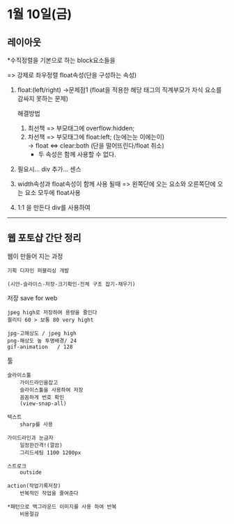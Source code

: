 # 1월 10일(금)

## 레이아웃

*수직정렬을 기본으로 하는 block요소들을   

  => 강제로 좌우정렬 float속성(단을 구성하는 속성)
  1. float:(left/right)
       ->문제점1 
       (float을 적용한 해당 태그의 직계부모가 자식 요소를  감싸지 못하는 문제)

       해결방법  
        1. 최선책 => 부모태그에 overflow:hidden;   
        2. 차선책 => 부모태그에 float:left; (눈에는눈 이에는이)   
       -> float <=> clear:both (단을 떨어뜨린다/float 취소)
             - 두 속성은 함께 사용할 수 없다.

   2. 필요시... div 추가... 센스

   3. width속성과 float속성이 함께 사용 될때
        => 왼쪽단에 오는 요소와 오른쪽단에 오는 요소 모두에 float사용

   4. 1:1 을  만든다 div를 사용하여

   ---

## 웹 포토샵 간단 정리 

웹이 만들어 지는 과정
~~~
기획 디자인 퍼블리싱 개발 

(시안-슬라이스-저장-크기확인-전체 구조 잡기-채우기)
~~~
저장 save for web 
~~~
jpeg high로 저장하여 용량을 줄인다
퀄리티 60 > 보통 80 very hight   

jpg-고해상도 / jpeg high
png-해상도 높 투명배경/ 24
gif-animation   / 128
~~~

툴
~~~
슬라이스툴
    가이드라인을잡고
    슬라이스툴을 사용하여 저장
    꼼꼼하게 번호 확인 
    (view-snap-all) 

텍스트
    sharp를 사용 

가이드라인과 눈금자
    일정한간격!(깔끔)   
    그리드세팅 1100 1200px 

스트로크
    outside 

action(작업기록저장)
    반복적인 작업을 줄여준다

*패턴으로 백그라운드 이미지를 사용 하여 반복
    비용절감

~~~

 
	



